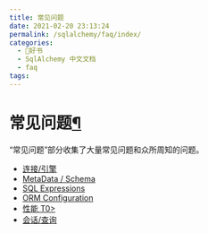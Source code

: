 ```yaml
---
title: 常见问题
date: 2021-02-20 23:13:24
permalink: /sqlalchemy/faq/index/
categories:
  - 📖好书
  - SqlAlchemy 中文文档
  - faq
tags:
---
```

常见问题[¶](#frequently-asked-questions "Permalink to this headline")
=====================================================================

“常见问题”部分收集了大量常见问题和众所周知的问题。

-   [连接/引擎](connections.html)
-   [MetaData / Schema](metadata_schema.html)
-   [SQL Expressions](sqlexpressions.html)
-   [ORM Configuration](ormconfiguration.html)
-   [性能 T0\>](performance.html)
-   [会话/查询](sessions.html)

